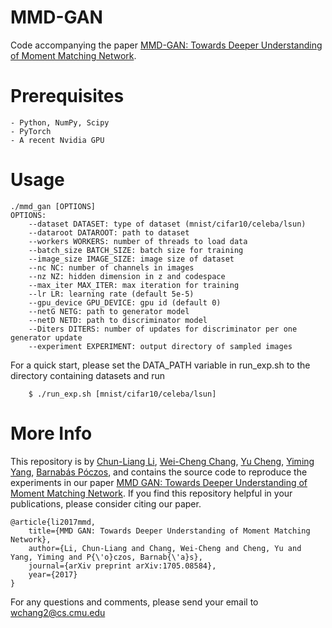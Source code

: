 # MMD-GAN
Code accompanying the paper [MMD-GAN: Towards Deeper Understanding of Moment Matching Network](https://arxiv.org/abs/1705.08584).

# Prerequisites
    - Python, NumPy, Scipy
    - PyTorch
    - A recent Nvidia GPU

# Usage
```
./mmd_gan [OPTIONS]
OPTIONS:
	--dataset DATASET: type of dataset (mnist/cifar10/celeba/lsun)
	--dataroot DATAROOT: path to dataset
    --workers WORKERS: number of threads to load data
    --batch_size BATCH_SIZE: batch size for training
    --image_size IMAGE_SIZE: image size of dataset
    --nc NC: number of channels in images
    --nz NZ: hidden dimension in z and codespace
    --max_iter MAX_ITER: max iteration for training
    --lr LR: learning rate (default 5e-5)
    --gpu_device GPU_DEVICE: gpu id (default 0)
    --netG NETG: path to generator model
    --netD NETD: path to discriminator model
    --Diters DITERS: number of updates for discriminator per one generator update
    --experiment EXPERIMENT: output directory of sampled images
```

For a quick start, please set the DATA_PATH variable in run_exp.sh to
the directory containing datasets and run
```
	$ ./run_exp.sh [mnist/cifar10/celeba/lsun]
```


# More Info
This repository is by
[Chun-Liang Li](http://www.cs.cmu.edu/~chunlial/),
[Wei-Cheng Chang](https://octoberchang.github.io/),
[Yu Cheng](https://sites.google.com/site/chengyu05/),
[Yiming Yang](http://www.cs.cmu.edu/~yiming/),
[Barnabás Póczos](http://www.cs.cmu.edu/~bapoczos/),
and contains the source code to
reproduce the experiments in our paper
[MMD GAN: Towards Deeper Understanding of Moment Matching Network](https://arxiv.org/abs/1705.08584).
If you find this repository helpful in your publications, please consider citing our paper.
```
@article{li2017mmd,
    title={MMD GAN: Towards Deeper Understanding of Moment Matching Network},
    author={Li, Chun-Liang and Chang, Wei-Cheng and Cheng, Yu and Yang, Yiming and P{\'o}czos, Barnab{\'a}s},
    journal={arXiv preprint arXiv:1705.08584},
    year={2017}
}
```

For any questions and comments, please send your email to
[wchang2@cs.cmu.edu](mailto:wchang2@cs.cmu.edu)

